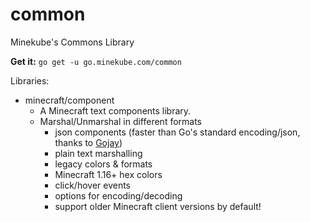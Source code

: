 # common

Minekube's Commons Library

**Get it:**
`go get -u go.minekube.com/common`

Libraries:
- minecraft/component
  - A Minecraft text components library.
  - Marshal/Unmarshal in different formats
    - json components (faster than Go's standard encoding/json,
    thanks to [Gojay](https://github.com/francoispqt/gojay))
    - plain text marshalling
    - legacy colors & formats
    - Minecraft 1.16+ hex colors
    - click/hover events
    - options for encoding/decoding
    - support older Minecraft client versions by default!